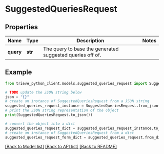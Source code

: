 # SuggestedQueriesRequest


## Properties

Name | Type | Description | Notes
------------ | ------------- | ------------- | -------------
**query** | **str** | The query to base the generated suggested queries off of. | 

## Example

```python
from trieve_python_client.models.suggested_queries_request import SuggestedQueriesRequest

# TODO update the JSON string below
json = "{}"
# create an instance of SuggestedQueriesRequest from a JSON string
suggested_queries_request_instance = SuggestedQueriesRequest.from_json(json)
# print the JSON string representation of the object
print(SuggestedQueriesRequest.to_json())

# convert the object into a dict
suggested_queries_request_dict = suggested_queries_request_instance.to_dict()
# create an instance of SuggestedQueriesRequest from a dict
suggested_queries_request_form_dict = suggested_queries_request.from_dict(suggested_queries_request_dict)
```
[[Back to Model list]](../README.md#documentation-for-models) [[Back to API list]](../README.md#documentation-for-api-endpoints) [[Back to README]](../README.md)



